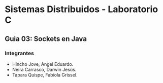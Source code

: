 # Sistemas Distribuidos - Laboratorio C
## Guia 03: Sockets en Java
### Integrantes
- Hincho Jove, Angel Eduardo.
- Neira Carrasco, Darwin Jesús.
- Tapara Quispe, Fabiola Grissel.
